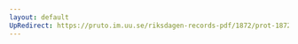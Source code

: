 ```yaml
---
layout: default
UpRedirect: https://pruto.im.uu.se/riksdagen-records-pdf/1872/prot-1872--ak--228.pdf
---
```

